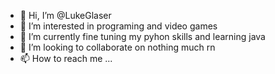 - 👋 Hi, I’m @LukeGlaser
- 👀 I’m interested in programing and video games
- 🌱 I’m currently fine tuning my pyhon skills and learning java
- 💞️ I’m looking to collaborate on nothing much rn
- 📫 How to reach me ...

<!---
LukeGlaser/LukeGlaser is a ✨ special ✨ repository because its `README.md` (this file) appears on your GitHub profile.
You can click the Preview link to take a look at your changes.
--->
